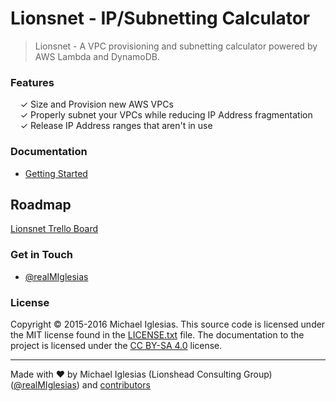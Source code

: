 # Lionsnet - IP/Subnetting Calculator

> Lionsnet - A VPC provisioning and subnetting calculator
> powered by AWS Lambda and DynamoDB.


### Features

&nbsp; &nbsp; ✓ Size and Provision new AWS VPCs<br>
&nbsp; &nbsp; ✓ Properly subnet your VPCs while reducing IP Address fragmentation<br>
&nbsp; &nbsp; ✓ Release IP Address ranges that aren't in use<br>

### Documentation

* [Getting Started](docs/getting-started.md)


## Roadmap
[Lionsnet Trello Board](https://trello.com/b/wK7ZjMqg/lionsnet)


### Get in Touch

* [@realMIglesias](https://twitter.com/realMIglesias)


### License

Copyright © 2015-2016 Michael Iglesias. This source code is licensed under the MIT license found in
the [LICENSE.txt](https://github.com/Lionshead-io/lionsnet-subnetting-calculator-serverless-aws/blob/master/LICENSE.txt) file.
The documentation to the project is licensed under the [CC BY-SA 4.0](http://creativecommons.org/licenses/by-sa/4.0/)
license.


---
Made with ♥ by Michael Iglesias (Lionshead Consulting Group) ([@realMIglesias](https://twitter.com/realMIglesias)) and [contributors](https://github.com/Lionshead-io/lionsnet-subnetting-calculator-serverless-aws/graphs/contributors)

